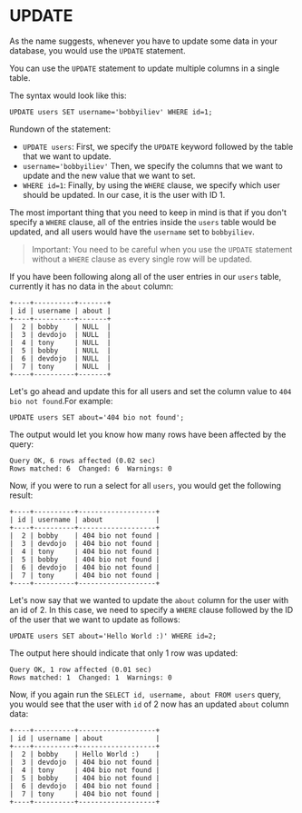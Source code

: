 # UPDATE

As the name suggests, whenever you have to update some data in your database, you would use the `UPDATE` statement.

You can use the `UPDATE` statement to update multiple columns in a single table.

The syntax would look like this:

```
UPDATE users SET username='bobbyiliev' WHERE id=1;
```

Rundown of the statement:

* `UPDATE users`: First, we specify the `UPDATE` keyword followed by the table that we want to update.
* `username='bobbyiliev'` Then, we specify the columns that we want to update and the new value that we want to set.
* `WHERE id=1`: Finally, by using the `WHERE` clause, we specify which user should be updated. In our case, it is the user with ID 1.

The most important thing that you need to keep in mind is that if you don't specify a `WHERE` clause, all of the entries inside the `users` table would be updated, and all users would have the `username` set to `bobbyiliev`.

> Important: You need to be careful when you use the `UPDATE` statement without a `WHERE` clause as every single row will be updated.

If you have been following along all of the user entries in our `users` table, currently it has no data in the `about` column:

```
+----+----------+-------+
| id | username | about |
+----+----------+-------+
|  2 | bobby    | NULL  |
|  3 | devdojo  | NULL  |
|  4 | tony     | NULL  |
|  5 | bobby    | NULL  |
|  6 | devdojo  | NULL  |
|  7 | tony     | NULL  |
+----+----------+-------+
```

Let's go ahead and update this for all users and set the column value to `404 bio not found`.For example:

```
UPDATE users SET about='404 bio not found';
```

The output would let you know how many rows have been affected by the query:

```
Query OK, 6 rows affected (0.02 sec)
Rows matched: 6  Changed: 6  Warnings: 0
```

Now, if you were to run a select for all `users`, you would get the following result:

```
+----+----------+-------------------+
| id | username | about             |
+----+----------+-------------------+
|  2 | bobby    | 404 bio not found |
|  3 | devdojo  | 404 bio not found |
|  4 | tony     | 404 bio not found |
|  5 | bobby    | 404 bio not found |
|  6 | devdojo  | 404 bio not found |
|  7 | tony     | 404 bio not found |
+----+----------+-------------------+
```

Let's now say that we wanted to update the `about` column for the user with an id of 2. In this case, we need to specify a `WHERE` clause followed by the ID of the user that we want to update as follows:

```
UPDATE users SET about='Hello World :)' WHERE id=2;
```

The output here should indicate that only 1 row was updated:

```
Query OK, 1 row affected (0.01 sec)
Rows matched: 1  Changed: 1  Warnings: 0
```

Now, if you again run the `SELECT id, username, about FROM users` query, you would see that the user with `id` of 2 now has an updated `about` column data:

```
+----+----------+-------------------+
| id | username | about             |
+----+----------+-------------------+
|  2 | bobby    | Hello World :)    |
|  3 | devdojo  | 404 bio not found |
|  4 | tony     | 404 bio not found |
|  5 | bobby    | 404 bio not found |
|  6 | devdojo  | 404 bio not found |
|  7 | tony     | 404 bio not found |
+----+----------+-------------------+
```
